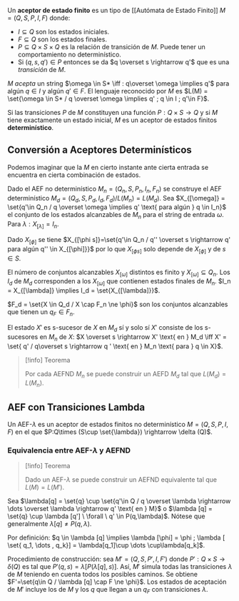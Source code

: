 Un **aceptor de estado finito** es un tipo de [[Autómata de Estado Finito]] $M=(Q,S,P,I,F)$ donde:

- $I\subseteq Q$ son los estados iniciales.
- $F\subseteq Q$ son los estados finales.
- $P\subseteq Q \times S \times Q$ es la relación de transición de $M$. Puede tener un comportamiento no determinístico.
- Si $(q,s,q') \in P$ entonces se da $q \overset s \rightarrow q'$ que es una *transición* de $M$.

$M$ *acepta* un string $\omega \in S* \iff : q\overset \omega \implies q'$ para algún $q\in I$ y algún $q'\in F$. El lenguaje reconocido por $M$ es $L(M) = \set{\omega \in S* / q \overset \omega \implies q' ; q \in I ; q'\in F}$.

Si las transiciones $P$ de $M$ constituyen una función $P: Q\times S \rightarrow Q$ y si $M$ tiene exactamente un estado inicial, $M$ es un aceptor de estados finitos **determinístico**.

## Conversión a Aceptores Determinísticos

Podemos imaginar que la $M$ en cierto instante ante cierta entrada se encuentra en cierta combinación de estados.

Dado el AEF no determinístico $M_n = (Q_n, S, P_n, I_n, F_n)$ se construye el AEF determinístico $M_d = (Q_d,S,P_d,I_d,F_d)/L(M_n)=L(M_d)$. Sea $X_{[\omega]} = \set{q'\in Q_n / q \overset \omega \implies q' \text{ para algún } q \in I_n}$ el conjunto de los estados alcanzables de $M_n$ para el string de entrada $\omega$. Para $\lambda: X_{[\lambda]} = I_n$.

Dado $X_{[\phi]}$  se tiene $X_{[\phi s]}=\set{q'\in Q_n / q'' \overset s \rightarrow q' para algún q'' \in X_{[\phi]}}$ por lo que $X_{[\phi s]}$ solo depende de $X_{[\phi]}$ y de $s\in S$. 

El número de conjuntos alcanzables $X_{[\omega]}$ distintos es finito y $X_{[\omega]} \subseteq Q_n$. Los $I_d$ de $M_d$ corresponden a los $X_{[\omega]}$ que contienen estados finales de $M_n$. $I_n = X_{[\lambda]} \implies I_d = \set{X_{[\lambda]}}$.

$F_d = \set{X \in Q_d / X \cap F_n \ne \phi}$ son los conjuntos alcanzables que tienen un $q_F \in F_n$.

El estado $X'$ es s-sucesor de $X$ en $M_d$ sí y solo sí $X'$ consiste de los s-sucesores en $M_n$ de $X$: $X \overset s \rightarrow X' \text{ en } M_d \iff X' = \set{ q' / q\overset s \rightarrow q ' \text{ en } M_n \text{ para } q \in X}$.

> [!info] Teorema
> 
> Por cada AEFND $M_n$ se puede construir un AEFD $M_d$ tal que $L(M_d) = L(M_n)$.

## AEF con Transiciones Lambda

Un AEF-$\lambda$ es un aceptor de estados finitos no determinístico $M=(Q,S,P,I,F)$ en el que $P:Q\times (S\cup \set{\lambda}) \rightarrow \delta (Q)$.

### Equivalencia entre AEF-$\lambda$ y AEFND

> [!info] Teorema
> 
> Dado un AEF-$\lambda$ se puede construir un AEFND equivalente tal que $L(M)=L(M')$.

Sea $\lambda[q] = \set{q} \cup \set{q'\in Q / q \overset \lambda \rightarrow \dots \overset \lambda \rightarrow q' \text{ en } M}$ o $\lambda [q] = \set{q} \cup \lambda [q'] \ \forall \ q' \in P(q,\lambda)$. Nótese que generalmente $\lambda [q] \ne P(q, \lambda)$. 

Por definición: $q \in \lambda [q] \implies \lambda [\phi] =  \phi ; \lambda [ \set{ q_1, \dots , q_k}] = \lambda[q_1]\cup \dots \cup\lambda[q_k]$. 

Procedimiento de construcción: sea $M'=(Q,S,P',I,F')$ donde $P ': Q \times S \rightarrow \delta (Q)$ es tal que $P'(q,s)=\lambda[P(\lambda [q],s)]$. Así, $M'$ simula todas las transiciones $\lambda$ de $M$ teniendo en cuenta todos los posibles caminos. Se obtiene $F'=\set{q\in Q / \lambda [q] \cap F \ne \phi}$. Los estados de aceptación de $M'$ incluye los de $M$ y los $q$ que llegan a un $q_F$ con transiciones $\lambda$.
